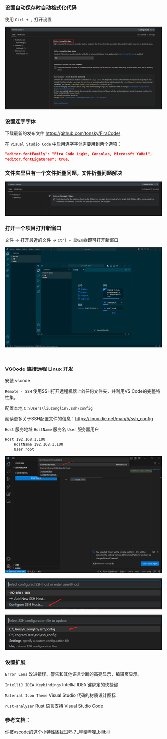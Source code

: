 ### 设置自动保存时自动格式化代码

使用 `Ctrl + ,` 打开设置

![image-20230615080913215](assets/vscode-settings/image-20230615080913215.png)



### 设置连字字体

下载最新的发布文件 https://github.com/tonsky/FiraCode/

在 `Visual Studio Code` 中启用连字字体需要用到两个选项：

```json
"editor.fontFamily": "Fira Code Light, Consolas, Microsoft YaHei",
"editor.fontLigatures": true,

```



### 文件夹里只有一个文件折叠问题，文件折叠问题解决

![image-20230615082047450](assets/vscode-settings/image-20230615082047450.png)



### 打开一个项目打开新窗口

文件 -> 打开最近的文件 -> `Ctrl + 鼠标左键`​ 即可打开新窗口

![image](assets/vscode-settings/image-20230221221932-2mzz88y.png)​

‍

### VSCode 连接远程 Linux 开发

安装 vscode

`Remote - SSH` 使用SSH打开远程机器上的任何文件夹，并利用VS Code的完整特性集。

配置本地 `C:\Users\liuzonglin\.ssh\config`

阅读更多关于SSH配置文件的信息：https://linux.die.net/man/5/ssh_config 

`Host` 服务地址 `HostName` 服务名  `User` 服务器用户

```config
Host 192.168.1.100
    HostName 192.168.1.100
    User root
```

![image-20230521103940576](assets/vscode-settings/image-20230521103940576.png)

![image-20230521104053407](assets/vscode-settings/image-20230521104053407.png)

![image-20230521104116740](assets/vscode-settings/image-20230521104116740.png)



### 设置扩展

`Error Lens` 改进错误、警告和其他语言诊断的高亮显示，编辑页显示。

`IntelliJ IDEA Keybindings` IntelliJ IDEA 键绑定的快捷键

`Material Icon Theme` Visual Studio 代码的材质设计图标

`rust-analyzer` Rust 语言支持 Visual Studio Code



### 参考文档：

[你被vscode的这个小特性困扰过吗？_哔哩哔哩_bilibili](https://www.bilibili.com/video/BV1uG4y1S7Uf/?spm_id_from=333.999.0.0&vd_source=9bfc54d2ed901f1eab04708cc346c2f5)